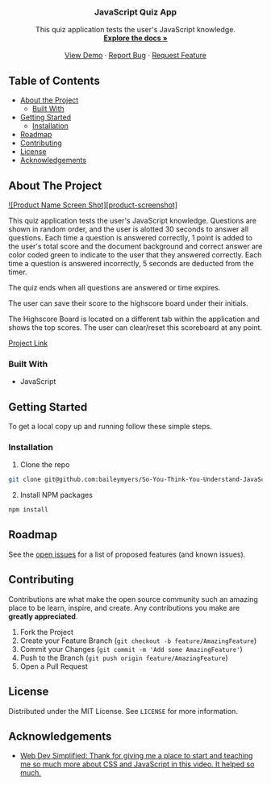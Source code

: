 <p align="center">
  <h3 align="center">JavaScript Quiz App</h3>

  <p align="center">
    This quiz application tests the user's JavaScript knowledge.
    <br />
    <a href="https://github.com/baileymyers/So-You-Think-You-Understand-JavaScript"><strong>Explore the docs »</strong></a>
    <br />
    <br />
    <a href="https://github.com/baileymyers/So-You-Think-You-Understand-JavaScript">View Demo</a>
    ·
    <a href="https://github.com/baileymyers/So-You-Think-You-Understand-JavaScript/issues">Report Bug</a>
    ·
    <a href="https://github.com/baileymyers/So-You-Think-You-Understand-JavaScript/issues">Request Feature</a>
  </p>
</p>



<!-- TABLE OF CONTENTS -->
## Table of Contents

* [About the Project](#about-the-project)
  * [Built With](#built-with)
* [Getting Started](#getting-started)
  * [Installation](#installation)
* [Roadmap](#roadmap)
* [Contributing](#contributing)
* [License](#license)
* [Acknowledgements](#acknowledgements)



<!-- ABOUT THE PROJECT -->
## About The Project

[![Product Name Screen Shot][product-screenshot]](https://baileymyers.github.io/So-You-Think-You-Understand-JavaScript/)

This quiz application tests the user's JavaScript knowledge. Questions are shown in random order, and the user is alotted 30 seconds to answer all questions. Each time a question is answered correctly, 1 point is added to the user's total score and the document background and correct answer are color coded green to indicate to the user that they answered correctly. Each time a question is answered incorrectly, 5 seconds are deducted from the timer.

The quiz ends when all questions are answered or time expires.

The user can save their score to the highscore board under their initials.

The Highscore Board is located on a different tab within the application and shows the top scores. The user can clear/reset this scoreboard at any point.

[Project Link](https://baileymyers.github.io/So-You-Think-You-Understand-JavaScript/)


### Built With

* JavaScript



<!-- GETTING STARTED -->
## Getting Started

To get a local copy up and running follow these simple steps.

### Installation

1. Clone the repo
```sh
git clone git@github.com:baileymyers/So-You-Think-You-Understand-JavaScript.git
```
2. Install NPM packages
```sh
npm install
```




<!-- ROADMAP -->
## Roadmap

See the [open issues](https://github.com/baileymyers/So-You-Think-You-Understand-JavaScript/issues) for a list of proposed features (and known issues).



<!-- CONTRIBUTING -->
## Contributing

Contributions are what make the open source community such an amazing place to be learn, inspire, and create. Any contributions you make are **greatly appreciated**.

1. Fork the Project
2. Create your Feature Branch (`git checkout -b feature/AmazingFeature`)
3. Commit your Changes (`git commit -m 'Add some AmazingFeature'`)
4. Push to the Branch (`git push origin feature/AmazingFeature`)
5. Open a Pull Request



<!-- LICENSE -->
## License

Distributed under the MIT License. See `LICENSE` for more information.





<!-- ACKNOWLEDGEMENTS -->
## Acknowledgements

* [Web Dev Simplified: Thank for giving me a place to start and teaching me so much more about CSS and JavaScript in this video. It helped so much.](https://youtu.be/riDzcEQbX6k)
